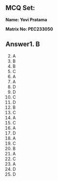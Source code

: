 ## MCQ Set:

**Name: Yovi Pratama**

**Matrix No: PEC233050**

## Answer1. B
2. A
3. B
4. B
5. C
6. A
7. A
8. D
9. D
10. C
11. D
12. B
13. C
14. A
15. C
16. A
17. D
18. A
19. C
20. B
21. A
22. C
23. A
24. D
25. D
